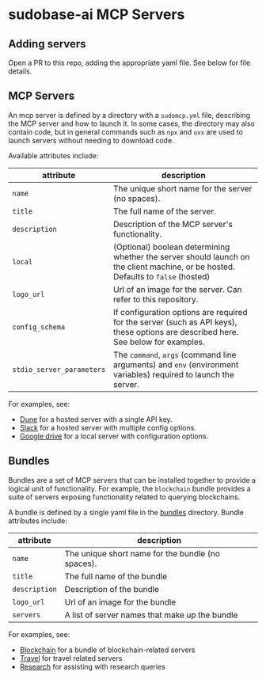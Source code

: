 # sudobase-ai MCP Servers

## Adding servers

Open a PR to this repo, adding the appropriate yaml file.  See below for file details.

## MCP Servers

An mcp server is defined by a directory with a `sudomcp.yml` file, describing the MCP server and how to launch it.
In some cases, the directory may also contain code, but in general commands such as `npx` and `uvx` are used to launch servers without needing to download code.

Available attributes include:

| attribute | description |
|---|---|
| `name` | The unique short name for the server (no spaces). |
| `title` | The full name of the server. |
| `description` | Description of the MCP server's functionality. |
| `local` | (Optional) boolean determining whether the server should launch on the client machine, or be hosted.  Defaults to `false` (hosted) |
| `logo_url` | Url of an image for the server.  Can refer to this repository. |
| `config_schema` | If configuration options are required for the server (such as API keys), these options are described here.  See below for examples. |
| `stdio_server_parameters` | The `command`, `args` (command line arguments) and `env` (environment variables) required to launch the server. |

For examples, see:
- [Dune](dune/sudomcp.yml) for a hosted server with a single API key.
- [Slack](slack/sudomcp.yml) for a hosted server with multiple config options.
- [Google drive](google-drive/sudomcp.yml) for a local server with configuration options.

## Bundles

Bundles are a set of MCP servers that can be installed together to provide a logical unit of functionality.  For example, the `blockchain` bundle provides a suite of servers exposing functionality related to querying blockchains.

A bundle is defined by a single yaml file in the [bundles](./bundles) directory.  Bundle attributes include:

| attribute | description |
|---|---|
| `name` | The unique short name for the bundle (no spaces). |
| `title` | The full name of the bundle |
| `description` | Description of the bundle |
| `logo_url` | Url of an image for the bundle |
| `servers` | A list of server names that make up the bundle |

For examples, see:
- [Blockchain](./bundles/blockchain.yml) for a bundle of blockchain-related servers
- [Travel](./bundles/travel.yml) for travel related servers
- [Research](./bundles/research.yml) for assisting with research queries

